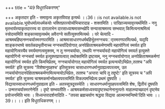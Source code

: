 +++
title = "49 विधुराधिकरणम्"

+++
अकृतदार इति - समावृत्य अकृतविवाह इत्यर्थः ।।36।।is not available.is not available.भूयोधर्माल्पधर्मकयोः भक्त्तिप्रपत्त्योर्व्यभिचारादाह - शक्त्तमिति । पारिव्राज्यव्यावृत्त्यर्थमिति - ननु मृतभार्यस्याकृतदारस्य वा दारालाभेन दारसाध्याश्रमासम्भव्रेपि सन्यासाश्रमस्य सम्भवात् किमित्यनाश्रमित्वं स्त्रोदव्यमिति शङ्काव्यावृत्यर्थम् अवैराग्ये सतीत्युक्त्तमित्यर्थः । परे चेत्यादि - आश्रमबहिष्ठनम्नचर्यास्मरणपरमिति । आश्रमासाधारणधर्मबहिर्भूतनग्नचयर्ास्मरणपरमित्यर्थः, यद्यपि शाङ्करभाष्ये सवर्तकप्रभृतीनाच्च नग्नचर्यादियोगात् अनपेक्षिताश्रमकर्मणामपि महायोगित्वं स्मर्यत इति महायोगित्वस्यैव स्मर्यमाणत्वमुक्त्तम्, न तु नम्नचर्यायाः, तथापि नग्नचर्यावदो महायोगित्वं स्मयर्त इत्युक्त्ते महायोगिनो नग्नचर्या स्मर्यत इत्युक्त्तप्रायत्वात् तथोक्तमिति द्रष्टव्यम्, ननु नग्नचर्यायोगात् अनपेक्षिताश्रमकर्मणां महायोगित्वं स्मर्यत इति किमभिप्रेतम्, नग्नचार्यायोगात् महायोगित्वं स्मर्यत इत्यन्वयोंऽभिप्रेतः,ततश्च "अपि स्मर्यते' इति सूत्रस्य "विशेषानुग्रहश्च' इतिसूत्रस्य चासाधारणधर्मानुग्राह्यत्वपरत्वम्, उत न्गचर्यायोगादनपेक्षिताश्रमकर्मणामित्यन्वयोऽभिप्रेतः, ततश्च "अन्तरा चापि तु तद्दृष्टेः' इति सूत्रस्य च "अपि स्मर्यत' इति सूत्रस्य चाश्रमकर्मानपेक्षत्वपरत्वमिति विकल्पमभिप्रेत्य प्रथमं दूषयति । विद्यायास्साधारणधर्मानुग्राह्यत्व इति - अतस्सूत्रदूयस्येति । साधारणधर्मानुग्रहपरत्वमिति शेषः, द्वितीयं दूषयति - उन्मत्तचर्यास्मरणेनेति । दृष्टे सम्भवतीति - आश्रमकर्मसाध्यस्यादृष्टस्थानेनानुत्पत्तेः माहात्म्याच्छादनं दृष्टमेव प्रयोजनमिति भावः । विध्यन्तरादर्शनादिति - "तपसा ब्रह्मचर्याण श्रद्धया विद्यया आत्मानमन्विष्ये'दिति भावः ।।39।। ।। इति विधुराधिकरणम् ।।